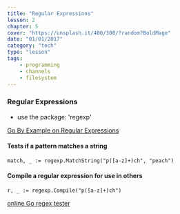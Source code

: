```yaml
---
title: "Regular Expressions"
lesson: 2
chapter: 5
cover: "https://unsplash.it/400/300/?random?BoldMage"
date: "01/01/2017"
category: "tech"
type: "lesson"
tags:
    - programming
    - channels
    - filesystem
---
```


### Regular Expressions

* use the package: 'regexp'

[Go By Example on Regular Expressions](https://gobyexample.com/regular-expressions)

#### Tests if a pattern matches a string
```
match, _ := regexp.MatchString("p([a-z]+)ch", "peach")
```

#### Compile a regular expression for use in others

```
r, _ := regexp.Compile("p([a-z]+)ch")
```


 [online Go regex tester](https://regex-golang.appspot.com/assets/html/index.html)